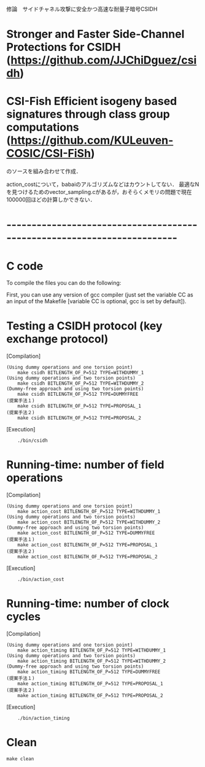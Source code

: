 修論　サイドチャネル攻撃に安全かつ高速な耐量子暗号CSIDH

# Stronger and Faster Side-Channel Protections for CSIDH (https://github.com/JJChiDguez/csidh)
# CSI-Fish Efficient isogeny based signatures through class group computations (https://github.com/KULeuven-COSIC/CSI-FiSh)

のソースを組み合わせて作成．

action_costについて，babaiのアルゴリズムなどはカウントしてない．
最適なNを見つけるためのvector_sampling.cがあるが，おそらくメモリの問題で現在100000回ほどの計算しかできない．

# ------------------------------------------------------------------------
# C code
To compile the files you can do the following:

First, you can use any version of gcc compiler (just set the variable CC as 
an input of the Makefile [variable CC is optional, gcc is set by default]).

# Testing a CSIDH protocol (key exchange protocol)
[Compilation]

	(Using dummy operations and one torsion point)
		make csidh BITLENGTH_OF_P=512 TYPE=WITHDUMMY_1
	(Using dummy operations and two torsion points)
		make csidh BITLENGTH_OF_P=512 TYPE=WITHDUMMY_2
	(Dummy-free approach and using two torsion points)
		make csidh BITLENGTH_OF_P=512 TYPE=DUMMYFREE
	(提案手法１)
		make csidh BITLENGTH_OF_P=512 TYPE=PROPOSAL_1
	(提案手法２)
		make csidh BITLENGTH_OF_P=512 TYPE=PROPOSAL_2
		

[Execution]

		./bin/csidh


# Running-time: number of field operations
[Compilation]

	(Using dummy operations and one torsion point)
		make action_cost BITLENGTH_OF_P=512 TYPE=WITHDUMMY_1
	(Using dummy operations and two torsion points)
		make action_cost BITLENGTH_OF_P=512 TYPE=WITHDUMMY_2
	(Dummy-free approach and using two torsion points)
		make action_cost BITLENGTH_OF_P=512 TYPE=DUMMYFREE
	(提案手法１)
		make action_cost BITLENGTH_OF_P=512 TYPE=PROPOSAL_1
	(提案手法２)
		make action_cost BITLENGTH_OF_P=512 TYPE=PROPOSAL_2

[Execution]

		./bin/action_cost

# Running-time: number of clock cycles
[Compilation]

	(Using dummy operations and one torsion point)
		make action_timing BITLENGTH_OF_P=512 TYPE=WITHDUMMY_1
	(Using dummy operations and two torsion points)
		make action_timing BITLENGTH_OF_P=512 TYPE=WITHDUMMY_2
	(Dummy-free approach and using two torsion points)
		make action_timing BITLENGTH_OF_P=512 TYPE=DUMMYFREE
	(提案手法１)
		make action_timing BITLENGTH_OF_P=512 TYPE=PROPOSAL_1
	(提案手法２)
		make action_timing BITLENGTH_OF_P=512 TYPE=PROPOSAL_2


[Execution]

		./bin/action_timing

# Clean

	make clean
